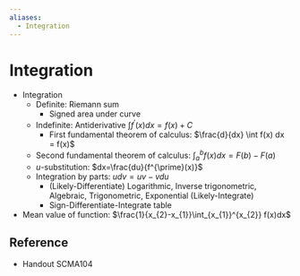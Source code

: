 ```yaml
---
aliases:
  - Integration
---
```


# Integration

- Integration
  - Definite: Riemann sum
    - Signed area under curve
  - Indefinite: Antiderivative $\int f^{\prime}(x) dx = f(x) + C$
    - First fundamental theorem of calculus: $\frac{d}{dx} \int f(x) dx = f(x)$
  - Second fundamental theorem of calculus: $\int_{a}^{b}f(x)dx = F(b)-F(a)$
  - $u$-substitution: $dx=\frac{du}{f^{\prime}(x)}$
  - Integration by parts: $udv=uv-vdu$
    - (Likely-Differentiate) Logarithmic, Inverse trigonometric, Algebraic, Trigonometric, Exponential (Likely-Integrate)
    - Sign-Differentiate-Integrate table
- Mean value of function: $\frac{1}{x_{2}-x_{1}}\int_{x_{1}}^{x_{2}} f(x)dx$

## Reference

- Handout SCMA104
